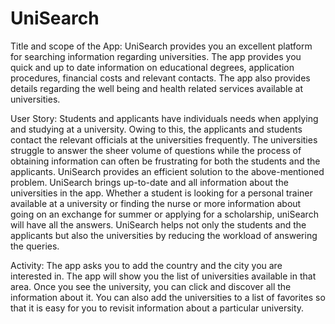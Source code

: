 # UniSearch

Title and scope of the App:
UniSearch provides you an excellent platform for searching information regarding universities. The app provides you quick and up to date information on educational degrees, application procedures, financial costs and relevant contacts. The app also provides details regarding the well being and health related services available at universities.

User Story:
Students and applicants have individuals needs when applying and studying at a university. Owing to this, the applicants and students contact the relevant officials at the universities frequently. The universities struggle to answer the sheer volume of questions while the process of obtaining information can often be frustrating for both the students and the applicants.
UniSearch provides an efficient solution to the above-mentioned problem. UniSearch brings up-to-date and all information about the universities in the app. Whether a student is looking for a personal trainer available at a university or finding the nurse or more information about going on an exchange for summer or applying for a scholarship, uniSearch will have all the answers. UniSearch helps not only the students and the applicants but also the universities by reducing the workload of answering the queries.

Activity:
The app asks you to add the country and the city you are interested in. The app will show you the list of universities available in that area. Once you see the university, you can click and discover all the information about it. You can also add the universities to a list of favorites so that it is easy for you to revisit information about a particular university.
